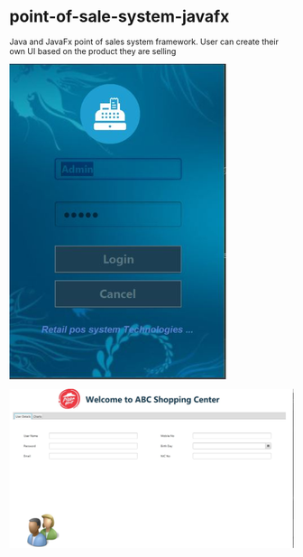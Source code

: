 # point-of-sale-system-javafx
Java and JavaFx point of sales system framework. User can create their own UI based on the product they are selling

![Login](https://github.com/sanjayatb/point-of-sale-system-javafx/blob/master/ui/Login.JPG)

![Main](https://github.com/sanjayatb/point-of-sale-system-javafx/blob/master/ui/MainAdminView.JPG)
